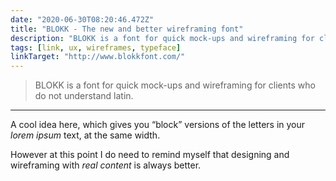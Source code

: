 ```yaml
---
date: "2020-06-30T08:20:46.472Z"
title: "BLOKK - The new and better wireframing font"
description: "BLOKK is a font for quick mock-ups and wireframing for clients who do not understand latin."
tags: [link, ux, wireframes, typeface]
linkTarget: "http://www.blokkfont.com/"
---
```

> BLOKK is a font for quick mock-ups and wireframing for clients who do not understand latin.
---

A cool idea here, which gives you “block” versions of the letters in your _lorem ipsum_ text, at the same width.

However at this point I do need to remind myself that designing and wireframing with _real content_ is always better.
